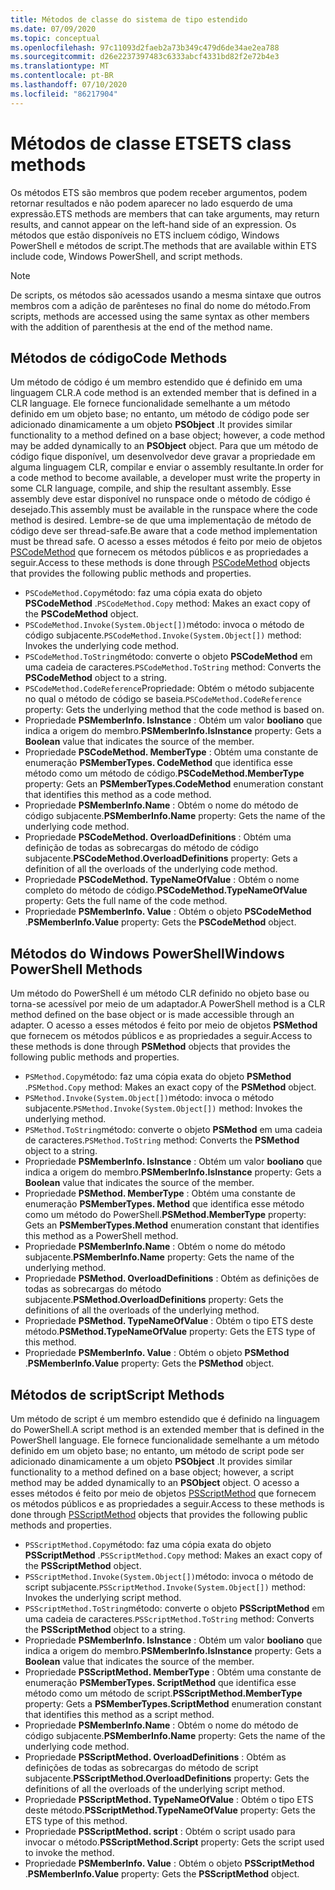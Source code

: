 ```yaml
---
title: Métodos de classe do sistema de tipo estendido
ms.date: 07/09/2020
ms.topic: conceptual
ms.openlocfilehash: 97c11093d2faeb2a73b349c479d6de34ae2ea788
ms.sourcegitcommit: d26e2237397483c6333abcf4331bd82f2e72b4e3
ms.translationtype: MT
ms.contentlocale: pt-BR
ms.lasthandoff: 07/10/2020
ms.locfileid: "86217904"
---
```

# <a name="ets-class-methods"></a><span data-ttu-id="06680-102">Métodos de classe ETS</span><span class="sxs-lookup"><span data-stu-id="06680-102">ETS class methods</span></span>

<span data-ttu-id="06680-103">Os métodos ETS são membros que podem receber argumentos, podem retornar resultados e não podem aparecer no lado esquerdo de uma expressão.</span><span class="sxs-lookup"><span data-stu-id="06680-103">ETS methods are members that can take arguments, may return results, and cannot appear on the left-hand side of an expression.</span></span> <span data-ttu-id="06680-104">Os métodos que estão disponíveis no ETS incluem código, Windows PowerShell e métodos de script.</span><span class="sxs-lookup"><span data-stu-id="06680-104">The methods that are available within ETS include code, Windows PowerShell, and script methods.</span></span>

> [!NOTE]
> <span data-ttu-id="06680-105">De scripts, os métodos são acessados usando a mesma sintaxe que outros membros com a adição de parênteses no final do nome do método.</span><span class="sxs-lookup"><span data-stu-id="06680-105">From scripts, methods are accessed using the same syntax as other members with the addition of parenthesis at the end of the method name.</span></span>

## <a name="code-methods"></a><span data-ttu-id="06680-106">Métodos de código</span><span class="sxs-lookup"><span data-stu-id="06680-106">Code Methods</span></span>

<span data-ttu-id="06680-107">Um método de código é um membro estendido que é definido em uma linguagem CLR.</span><span class="sxs-lookup"><span data-stu-id="06680-107">A code method is an extended member that is defined in a CLR language.</span></span> <span data-ttu-id="06680-108">Ele fornece funcionalidade semelhante a um método definido em um objeto base; no entanto, um método de código pode ser adicionado dinamicamente a um objeto **PSObject** .</span><span class="sxs-lookup"><span data-stu-id="06680-108">It provides similar functionality to a method defined on a base object; however, a code method may be added dynamically to an **PSObject** object.</span></span> <span data-ttu-id="06680-109">Para que um método de código fique disponível, um desenvolvedor deve gravar a propriedade em alguma linguagem CLR, compilar e enviar o assembly resultante.</span><span class="sxs-lookup"><span data-stu-id="06680-109">In order for a code method to become available, a developer must write the property in some CLR language, compile, and ship the resultant assembly.</span></span> <span data-ttu-id="06680-110">Esse assembly deve estar disponível no runspace onde o método de código é desejado.</span><span class="sxs-lookup"><span data-stu-id="06680-110">This assembly must be available in the runspace where the code method is desired.</span></span> <span data-ttu-id="06680-111">Lembre-se de que uma implementação de método de código deve ser thread-safe.</span><span class="sxs-lookup"><span data-stu-id="06680-111">Be aware that a code method implementation must be thread safe.</span></span> <span data-ttu-id="06680-112">O acesso a esses métodos é feito por meio de objetos [PSCodeMethod](/dotnet/api/system.management.automation.pscodemethod) que fornecem os métodos públicos e as propriedades a seguir.</span><span class="sxs-lookup"><span data-stu-id="06680-112">Access to these methods is done through [PSCodeMethod](/dotnet/api/system.management.automation.pscodemethod) objects that provides the following public methods and properties.</span></span>

- <span data-ttu-id="06680-113">`PSCodeMethod.Copy`método: faz uma cópia exata do objeto **PSCodeMethod** .</span><span class="sxs-lookup"><span data-stu-id="06680-113">`PSCodeMethod.Copy` method: Makes an exact copy of the **PSCodeMethod** object.</span></span>
- <span data-ttu-id="06680-114">`PSCodeMethod.Invoke(System.Object[])`método: invoca o método de código subjacente.</span><span class="sxs-lookup"><span data-stu-id="06680-114">`PSCodeMethod.Invoke(System.Object[])` method: Invokes the underlying code method.</span></span>
- <span data-ttu-id="06680-115">`PSCodeMethod.ToString`método: converte o objeto **PSCodeMethod** em uma cadeia de caracteres.</span><span class="sxs-lookup"><span data-stu-id="06680-115">`PSCodeMethod.ToString` method: Converts the **PSCodeMethod** object to a string.</span></span>
- <span data-ttu-id="06680-116">`PSCodeMethod.CodeReference`Propriedade: Obtém o método subjacente no qual o método de código se baseia.</span><span class="sxs-lookup"><span data-stu-id="06680-116">`PSCodeMethod.CodeReference` property: Gets the underlying method that the code method is based on.</span></span>
- <span data-ttu-id="06680-117">Propriedade **PSMemberInfo. IsInstance** : Obtém um valor **booliano** que indica a origem do membro.</span><span class="sxs-lookup"><span data-stu-id="06680-117">**PSMemberInfo.IsInstance** property: Gets a **Boolean** value that indicates the source of the member.</span></span>
- <span data-ttu-id="06680-118">Propriedade **PSCodeMethod. MemberType** : Obtém uma constante de enumeração **PSMemberTypes. CodeMethod** que identifica esse método como um método de código.</span><span class="sxs-lookup"><span data-stu-id="06680-118">**PSCodeMethod.MemberType** property: Gets an **PSMemberTypes.CodeMethod** enumeration constant that identifies this method as a code method.</span></span>
- <span data-ttu-id="06680-119">Propriedade **PSMemberInfo.Name** : Obtém o nome do método de código subjacente.</span><span class="sxs-lookup"><span data-stu-id="06680-119">**PSMemberInfo.Name** property: Gets the name of the underlying code method.</span></span>
- <span data-ttu-id="06680-120">Propriedade **PSCodeMethod. OverloadDefinitions** : Obtém uma definição de todas as sobrecargas do método de código subjacente.</span><span class="sxs-lookup"><span data-stu-id="06680-120">**PSCodeMethod.OverloadDefinitions** property: Gets a definition of all the overloads of the underlying code method.</span></span>
- <span data-ttu-id="06680-121">Propriedade **PSCodeMethod. TypeNameOfValue** : Obtém o nome completo do método de código.</span><span class="sxs-lookup"><span data-stu-id="06680-121">**PSCodeMethod.TypeNameOfValue** property: Gets the full name of the code method.</span></span>
- <span data-ttu-id="06680-122">Propriedade **PSMemberInfo. Value** : Obtém o objeto **PSCodeMethod** .</span><span class="sxs-lookup"><span data-stu-id="06680-122">**PSMemberInfo.Value** property: Gets the **PSCodeMethod** object.</span></span>

## <a name="windows-powershell-methods"></a><span data-ttu-id="06680-123">Métodos do Windows PowerShell</span><span class="sxs-lookup"><span data-stu-id="06680-123">Windows PowerShell Methods</span></span>

<span data-ttu-id="06680-124">Um método do PowerShell é um método CLR definido no objeto base ou torna-se acessível por meio de um adaptador.</span><span class="sxs-lookup"><span data-stu-id="06680-124">A PowerShell method is a CLR method defined on the base object or is made accessible through an adapter.</span></span> <span data-ttu-id="06680-125">O acesso a esses métodos é feito por meio de objetos **PSMethod** que fornecem os métodos públicos e as propriedades a seguir.</span><span class="sxs-lookup"><span data-stu-id="06680-125">Access to these methods is done through **PSMethod** objects that provides the following public methods and properties.</span></span>

- <span data-ttu-id="06680-126">`PSMethod.Copy`método: faz uma cópia exata do objeto **PSMethod** .</span><span class="sxs-lookup"><span data-stu-id="06680-126">`PSMethod.Copy` method: Makes an exact copy of the **PSMethod** object.</span></span>
- <span data-ttu-id="06680-127">`PSMethod.Invoke(System.Object[])`método: invoca o método subjacente.</span><span class="sxs-lookup"><span data-stu-id="06680-127">`PSMethod.Invoke(System.Object[])` method: Invokes the underlying method.</span></span>
- <span data-ttu-id="06680-128">`PSMethod.ToString`método: converte o objeto **PSMethod** em uma cadeia de caracteres.</span><span class="sxs-lookup"><span data-stu-id="06680-128">`PSMethod.ToString` method: Converts the **PSMethod** object to a string.</span></span>
- <span data-ttu-id="06680-129">Propriedade **PSMemberInfo. IsInstance** : Obtém um valor **booliano** que indica a origem do membro.</span><span class="sxs-lookup"><span data-stu-id="06680-129">**PSMemberInfo.IsInstance** property: Gets a **Boolean** value that indicates the source of the member.</span></span>
- <span data-ttu-id="06680-130">Propriedade **PSMethod. MemberType** : Obtém uma constante de enumeração **PSMemberTypes. Method** que identifica esse método como um método do PowerShell.</span><span class="sxs-lookup"><span data-stu-id="06680-130">**PSMethod.MemberType** property: Gets an **PSMemberTypes.Method** enumeration constant that identifies this method as a PowerShell method.</span></span>
- <span data-ttu-id="06680-131">Propriedade **PSMemberInfo.Name** : Obtém o nome do método subjacente.</span><span class="sxs-lookup"><span data-stu-id="06680-131">**PSMemberInfo.Name** property: Gets the name of the underlying method.</span></span>
- <span data-ttu-id="06680-132">Propriedade **PSMethod. OverloadDefinitions** : Obtém as definições de todas as sobrecargas do método subjacente.</span><span class="sxs-lookup"><span data-stu-id="06680-132">**PSMethod.OverloadDefinitions** property: Gets the definitions of all the overloads of the underlying method.</span></span>
- <span data-ttu-id="06680-133">Propriedade **PSMethod. TypeNameOfValue** : Obtém o tipo ETS deste método.</span><span class="sxs-lookup"><span data-stu-id="06680-133">**PSMethod.TypeNameOfValue** property: Gets the ETS type of this method.</span></span>
- <span data-ttu-id="06680-134">Propriedade **PSMemberInfo. Value** : Obtém o objeto **PSMethod** .</span><span class="sxs-lookup"><span data-stu-id="06680-134">**PSMemberInfo.Value** property: Gets the **PSMethod** object.</span></span>

## <a name="script-methods"></a><span data-ttu-id="06680-135">Métodos de script</span><span class="sxs-lookup"><span data-stu-id="06680-135">Script Methods</span></span>

<span data-ttu-id="06680-136">Um método de script é um membro estendido que é definido na linguagem do PowerShell.</span><span class="sxs-lookup"><span data-stu-id="06680-136">A script method is an extended member that is defined in the PowerShell language.</span></span> <span data-ttu-id="06680-137">Ele fornece funcionalidade semelhante a um método definido em um objeto base; no entanto, um método de script pode ser adicionado dinamicamente a um objeto **PSObject** .</span><span class="sxs-lookup"><span data-stu-id="06680-137">It provides similar functionality to a method defined on a base object; however, a script method may be added dynamically to an **PSObject** object.</span></span> <span data-ttu-id="06680-138">O acesso a esses métodos é feito por meio de objetos [PSScriptMethod](/dotnet/api/system.management.automation.psscriptmethod) que fornecem os métodos públicos e as propriedades a seguir.</span><span class="sxs-lookup"><span data-stu-id="06680-138">Access to these methods is done through [PSScriptMethod](/dotnet/api/system.management.automation.psscriptmethod) objects that provides the following public methods and properties.</span></span>

- <span data-ttu-id="06680-139">`PSScriptMethod.Copy`método: faz uma cópia exata do objeto **PSScriptMethod** .</span><span class="sxs-lookup"><span data-stu-id="06680-139">`PSScriptMethod.Copy` method: Makes an exact copy of the **PSScriptMethod** object.</span></span>
- <span data-ttu-id="06680-140">`PSScriptMethod.Invoke(System.Object[])`método: invoca o método de script subjacente.</span><span class="sxs-lookup"><span data-stu-id="06680-140">`PSScriptMethod.Invoke(System.Object[])` method: Invokes the underlying script method.</span></span>
- <span data-ttu-id="06680-141">`PSScriptMethod.ToString`método: converte o objeto **PSScriptMethod** em uma cadeia de caracteres.</span><span class="sxs-lookup"><span data-stu-id="06680-141">`PSScriptMethod.ToString` method: Converts the **PSScriptMethod** object to a string.</span></span>
- <span data-ttu-id="06680-142">Propriedade **PSMemberInfo. IsInstance** : Obtém um valor **booliano** que indica a origem do membro.</span><span class="sxs-lookup"><span data-stu-id="06680-142">**PSMemberInfo.IsInstance** property: Gets a **Boolean** value that indicates the source of the member.</span></span>
- <span data-ttu-id="06680-143">Propriedade **PSScriptMethod. MemberType** : Obtém uma constante de enumeração **PSMemberTypes. ScriptMethod** que identifica esse método como um método de script.</span><span class="sxs-lookup"><span data-stu-id="06680-143">**PSScriptMethod.MemberType** property: Gets a **PSMemberTypes.ScriptMethod** enumeration constant that identifies this method as a script method.</span></span>
- <span data-ttu-id="06680-144">Propriedade **PSMemberInfo.Name** : Obtém o nome do método de código subjacente.</span><span class="sxs-lookup"><span data-stu-id="06680-144">**PSMemberInfo.Name** property: Gets the name of the underlying code method.</span></span>
- <span data-ttu-id="06680-145">Propriedade **PSScriptMethod. OverloadDefinitions** : Obtém as definições de todas as sobrecargas do método de script subjacente.</span><span class="sxs-lookup"><span data-stu-id="06680-145">**PSScriptMethod.OverloadDefinitions** property: Gets the definitions of all the overloads of the underlying script method.</span></span>
- <span data-ttu-id="06680-146">Propriedade **PSScriptMethod. TypeNameOfValue** : Obtém o tipo ETS deste método.</span><span class="sxs-lookup"><span data-stu-id="06680-146">**PSScriptMethod.TypeNameOfValue** property: Gets the ETS type of this method.</span></span>
- <span data-ttu-id="06680-147">Propriedade **PSScriptMethod. script** : Obtém o script usado para invocar o método.</span><span class="sxs-lookup"><span data-stu-id="06680-147">**PSScriptMethod.Script** property: Gets the script used to invoke the method.</span></span>
- <span data-ttu-id="06680-148">Propriedade **PSMemberInfo. Value** : Obtém o objeto **PSScriptMethod** .</span><span class="sxs-lookup"><span data-stu-id="06680-148">**PSMemberInfo.Value** property: Gets the **PSScriptMethod** object.</span></span>
